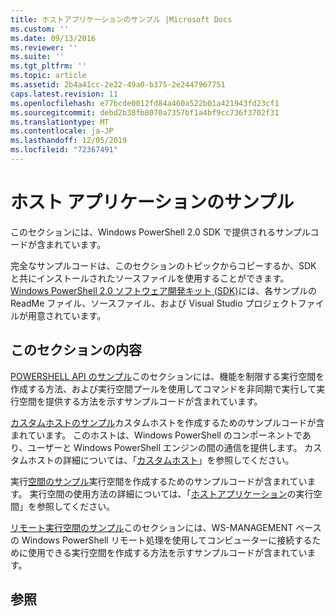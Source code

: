 ```yaml
---
title: ホストアプリケーションのサンプル |Microsoft Docs
ms.custom: ''
ms.date: 09/13/2016
ms.reviewer: ''
ms.suite: ''
ms.tgt_pltfrm: ''
ms.topic: article
ms.assetid: 2b4a41cc-2e22-49a0-b375-2e2447967751
caps.latest.revision: 11
ms.openlocfilehash: e77bcde0012fd84a460a522b01a421943fd23cf1
ms.sourcegitcommit: debd2b38fb8070a7357bf1a4bf9cc736f3702f31
ms.translationtype: MT
ms.contentlocale: ja-JP
ms.lasthandoff: 12/05/2019
ms.locfileid: "72367491"
---
```

# <a name="host-application-samples"></a>ホスト アプリケーションのサンプル

このセクションには、Windows PowerShell 2.0 SDK で提供されるサンプルコードが含まれています。

 完全なサンプルコードは、このセクションのトピックからコピーするか、SDK と共にインストールされたソースファイルを使用することができます。 [Windows PowerShell 2.0 ソフトウェア開発キット (SDK)](https://www.microsoft.com/en-us/download/details.aspx?id=2560)には、各サンプルの ReadMe ファイル、ソースファイル、および Visual Studio プロジェクトファイルが用意されています。

## <a name="in-this-section"></a>このセクションの内容

 [POWERSHELL API のサンプル](./windows-powershell-api-samples.md)このセクションには、機能を制限する実行空間を作成する方法、および実行空間プールを使用してコマンドを非同期で実行して実行空間を提供する方法を示すサンプルコードが含まれています。

 [カスタムホストのサンプル](./custom-host-samples.md)カスタムホストを作成するためのサンプルコードが含まれています。 このホストは、Windows PowerShell のコンポーネントであり、ユーザーと Windows PowerShell エンジンの間の通信を提供します。 カスタムホストの詳細については、「[カスタムホスト](https://msdn.microsoft.com/en-us/library/ee706563(v=vs.85).aspx)」を参照してください。

 実行[空間のサンプル](./runspace-samples.md)実行空間を作成するためのサンプルコードが含まれています。 実行空間の使用方法の詳細については、「[ホストアプリケーション](https://msdn.microsoft.com/en-us/library/ee706563(v=vs.85).aspx)の実行空間」を参照してください。

 [リモート実行空間のサンプル](./remote-runspace-samples.md)このセクションには、WS-MANAGEMENT ベースの Windows PowerShell リモート処理を使用してコンピューターに接続するために使用できる実行空間を作成する方法を示すサンプルコードが含まれています。

## <a name="see-also"></a>参照
